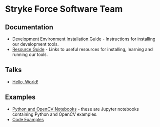 # Stryke Force Software Team

## Documentation

- [Development Environment Installation Guide](docs/tools.md) - Instructions for installing our development tools.
- [Resource Guide](docs/resources.md) - Links to useful resources for installing, learning and running our tools.

## Talks

- [Hello, World!](http://go-talks.appspot.com/github.com/jhh/sf/talks/hello-world.slide)

## Examples

- [Python and OpenCV Notebooks](notebooks) - these are Jupyter notebooks containing Python and OpenCV examples.
- [Code Examples](examples)
